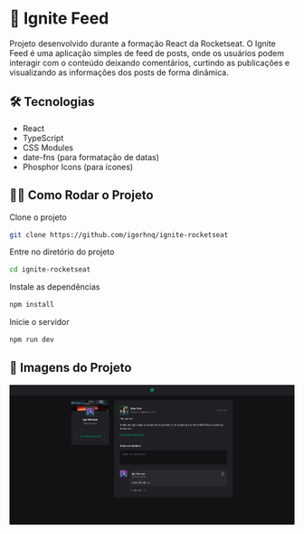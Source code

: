 # 🚀 Ignite Feed

Projeto desenvolvido durante a formação React da Rocketseat. O Ignite Feed é uma aplicação simples de feed de posts, onde os usuários podem interagir com o conteúdo deixando comentários, curtindo as publicações e visualizando as informações dos posts de forma dinâmica.

## 🛠️ Tecnologias

- React
- TypeScript
- CSS Modules
- date-fns (para formatação de datas)
- Phosphor Icons (para ícones)

## 🏃‍♂️ Como Rodar o Projeto

Clone o projeto

```bash
git clone https://github.com/igorhnq/ignite-rocketseat
```

Entre no diretório do projeto

```bash
cd ignite-rocketseat
```

Instale as dependências

```bash
npm install
```

Inicie o servidor

```bash
npm run dev
```

## 📸 Imagens do Projeto

![Exemplo de Post](src\assets\screenshot.png)
